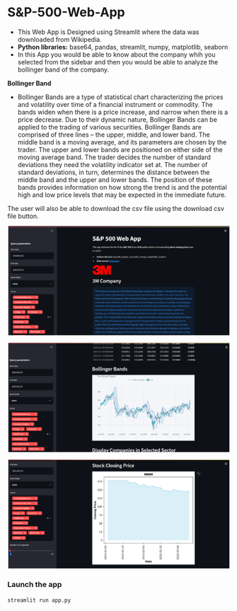 # S&P-500-Web-App

- This Web App is Designed using Streamlit where the data was downloaded from Wikipedia.
- **Python libraries:** base64, pandas, streamlit, numpy, matplotlib, seaborn 
- In this App you would be able to know about the company whih you selected from the sidebar and then you would be able to analyze the bollinger band of the company.

**Bollinger Band**

- Bollinger Bands are a type of statistical chart characterizing the prices and volatility over time of a financial instrument or commodity. The bands widen when there is a price increase, and narrow when there is a price decrease. Due to their dynamic nature, Bollinger Bands can be applied to the trading of various securities. Bollinger Bands are comprised of three lines – the upper, middle, and lower band. The middle band is a moving average, and its parameters are chosen by the trader. The upper and lower bands are positioned on either side of the moving average band. The trader decides the number of standard deviations they need the volatility indicator set at. The number of standard deviations, in turn, determines the distance between the middle band and the upper and lower bands. The position of these bands provides information on how strong the trend is and the potential high and low price levels that may be expected in the immediate future.

The user will also be able to download the csv file using the download csv file button.
<p align="center">
<img src = 'images/Screenshot%20(60).png' width="500">
</p>

<p align="center">

<img src = 'images/Screenshot%20(61).png' width="500">
</p>

<p align="center">

<img src = 'images/Screenshot%20(62).png' width="500">
</p>



###  Launch the app

```
streamlit run app.py
```
